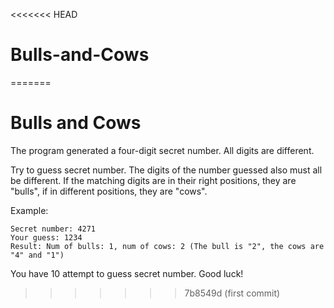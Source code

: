 <<<<<<< HEAD
# Bulls-and-Cows
=======
# Bulls and Cows

The program generated a four-digit secret number. All digits are different.

Try to guess secret number. The digits of the number guessed also must all be different. If the matching digits are in their right positions, they are "bulls", if in different positions, they are "cows".

Example:
```
Secret number: 4271
Your guess: 1234
Result: Num of bulls: 1, num of cows: 2 (The bull is "2", the cows are "4" and "1")
```

You have 10 attempt to guess secret number.
Good luck!
>>>>>>> 7b8549d (first commit)
